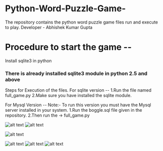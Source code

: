 # Python-Word-Puzzle-Game-
The repository contains the python word puzzle game files run and execute to play. Developer - Abhishek Kumar Gupta

# Procedure to start the game --
Install sqlite3 in python

### There is already installed sqlite3 module in python 2.5 and above 
Steps for Execution of the files.
For sqlite version --
1.Run the file named full_game.py
2.Make sure you have installed the sqlite module.

For Mysql Version --
Note:- To run this version you must have the Mysql server installed in your system.
1.Run the boggle.sql file given in the repository.
2.Then run the -> full_game.py


![alt text](https://github.com/itrare/Python-Word-Puzzle-Game-/blob/master/Screenshot%20(230).png?raw=true)
![alt text](https://github.com/itrare/Python-Word-Puzzle-Game-/blob/master/Screenshot%20(232).png?raw=true)

![alt text](https://github.com/itrare/Python-Word-Puzzle-Game-/blob/master/Screenshot%20(233).png?raw=true)

![alt text](https://github.com/itrare/Python-Word-Puzzle-Game-/blob/master/Screenshot%20(236).png?raw=true)
![alt text](https://github.com/itrare/Python-Word-Puzzle-Game-/blob/master/Screenshot%20(237).png?raw=true)
![alt text](https://github.com/itrare/Python-Word-Puzzle-Game-/blob/master/Screenshot%20(238).png?raw=true)





